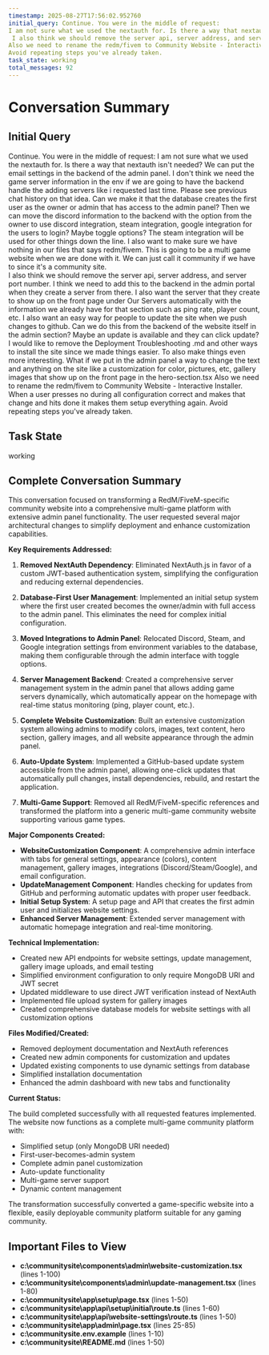 ```yaml
---
timestamp: 2025-08-27T17:56:02.952760
initial_query: Continue. You were in the middle of request:
I am not sure what we used the nextauth for. Is there a way that nextauth isn't needed? We can put the email settings in the backend of the admin panel. I don't think we need the  game server information in the env if we are going to have the backend handle the adding servers like i requested last time. Please see previous chat history on that idea. Can we make it that the database creates the first user as the owner or admin that has access to the admin panel?  Then we can move the discord information to the backend with the option from the owner to use discord integration, steam integration, google integration for the users to login? Maybe toggle options? The steam integration will be used for other things down the line. I also want to make sure we have nothing in our files that says redm/fivem. This is going to be a multi game website when we are done with it. We can just call it community if we have to since it's a community site.  
 I also think we should remove the server api, server address, and server port number. I think we need to add this to the backend in the admin portal when they create a server from there. I also want the server that they create to show up on the front page under Our Servers automatically with the information we already have for that section such as ping rate, player count, etc. I also want an easy way for people to update the site when we push changes to github. Can we do this from the backend of the website itself in the admin section? Maybe an update is available and they can click update? I would like to remove the Deployment Troubleshooting .md and other ways to install the site since we made things easier. To also make things even more interesting. What if we put in the admin panel a way to change the text and anything on the site like a customization for color, pictures, etc, gallery images that show up on the front page in the hero-section.tsx
Also we need to rename the redm/fivem to Community Website - Interactive Installer. When a user presses no during all configuration correct and makes that change and hits done it makes them setup everything again.
Avoid repeating steps you've already taken.
task_state: working
total_messages: 92
---
```


# Conversation Summary

## Initial Query
Continue. You were in the middle of request:
I am not sure what we used the nextauth for. Is there a way that nextauth isn't needed? We can put the email settings in the backend of the admin panel. I don't think we need the  game server information in the env if we are going to have the backend handle the adding servers like i requested last time. Please see previous chat history on that idea. Can we make it that the database creates the first user as the owner or admin that has access to the admin panel?  Then we can move the discord information to the backend with the option from the owner to use discord integration, steam integration, google integration for the users to login? Maybe toggle options? The steam integration will be used for other things down the line. I also want to make sure we have nothing in our files that says redm/fivem. This is going to be a multi game website when we are done with it. We can just call it community if we have to since it's a community site.  
 I also think we should remove the server api, server address, and server port number. I think we need to add this to the backend in the admin portal when they create a server from there. I also want the server that they create to show up on the front page under Our Servers automatically with the information we already have for that section such as ping rate, player count, etc. I also want an easy way for people to update the site when we push changes to github. Can we do this from the backend of the website itself in the admin section? Maybe an update is available and they can click update? I would like to remove the Deployment Troubleshooting .md and other ways to install the site since we made things easier. To also make things even more interesting. What if we put in the admin panel a way to change the text and anything on the site like a customization for color, pictures, etc, gallery images that show up on the front page in the hero-section.tsx
Also we need to rename the redm/fivem to Community Website - Interactive Installer. When a user presses no during all configuration correct and makes that change and hits done it makes them setup everything again.
Avoid repeating steps you've already taken.

## Task State
working

## Complete Conversation Summary
This conversation focused on transforming a RedM/FiveM-specific community website into a comprehensive multi-game platform with extensive admin panel functionality. The user requested several major architectural changes to simplify deployment and enhance customization capabilities.

**Key Requirements Addressed:**

1. **Removed NextAuth Dependency**: Eliminated NextAuth.js in favor of a custom JWT-based authentication system, simplifying the configuration and reducing external dependencies.

2. **Database-First User Management**: Implemented an initial setup system where the first user created becomes the owner/admin with full access to the admin panel. This eliminates the need for complex initial configuration.

3. **Moved Integrations to Admin Panel**: Relocated Discord, Steam, and Google integration settings from environment variables to the database, making them configurable through the admin interface with toggle options.

4. **Server Management Backend**: Created a comprehensive server management system in the admin panel that allows adding game servers dynamically, which automatically appear on the homepage with real-time status monitoring (ping, player count, etc.).

5. **Complete Website Customization**: Built an extensive customization system allowing admins to modify colors, images, text content, hero section, gallery images, and all website appearance through the admin panel.

6. **Auto-Update System**: Implemented a GitHub-based update system accessible from the admin panel, allowing one-click updates that automatically pull changes, install dependencies, rebuild, and restart the application.

7. **Multi-Game Support**: Removed all RedM/FiveM-specific references and transformed the platform into a generic multi-game community website supporting various game types.

**Major Components Created:**

- **WebsiteCustomization Component**: A comprehensive admin interface with tabs for general settings, appearance (colors), content management, gallery images, integrations (Discord/Steam/Google), and email configuration.
- **UpdateManagement Component**: Handles checking for updates from GitHub and performing automatic updates with proper user feedback.
- **Initial Setup System**: A setup page and API that creates the first admin user and initializes website settings.
- **Enhanced Server Management**: Extended server management with automatic homepage integration and real-time monitoring.

**Technical Implementation:**

- Created new API endpoints for website settings, update management, gallery image uploads, and email testing
- Simplified environment configuration to only require MongoDB URI and JWT secret
- Updated middleware to use direct JWT verification instead of NextAuth
- Implemented file upload system for gallery images
- Created comprehensive database models for website settings with all customization options

**Files Modified/Created:**

- Removed deployment documentation and NextAuth references
- Created new admin components for customization and updates
- Updated existing components to use dynamic settings from database
- Simplified installation documentation
- Enhanced the admin dashboard with new tabs and functionality

**Current Status:**

The build completed successfully with all requested features implemented. The website now functions as a complete multi-game community platform with:
- Simplified setup (only MongoDB URI needed)
- First-user-becomes-admin system
- Complete admin panel customization
- Auto-update functionality
- Multi-game server support
- Dynamic content management

The transformation successfully converted a game-specific website into a flexible, easily deployable community platform suitable for any gaming community.

## Important Files to View

- **c:\communitysite\components\admin\website-customization.tsx** (lines 1-100)
- **c:\communitysite\components\admin\update-management.tsx** (lines 1-80)
- **c:\communitysite\app\setup\page.tsx** (lines 1-50)
- **c:\communitysite\app\api\setup\initial\route.ts** (lines 1-60)
- **c:\communitysite\app\api\website-settings\route.ts** (lines 1-50)
- **c:\communitysite\app\admin\page.tsx** (lines 25-85)
- **c:\communitysite\.env.example** (lines 1-10)
- **c:\communitysite\README.md** (lines 1-50)

